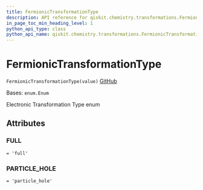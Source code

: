 ```yaml
---
title: FermionicTransformationType
description: API reference for qiskit.chemistry.transformations.FermionicTransformationType
in_page_toc_min_heading_level: 1
python_api_type: class
python_api_name: qiskit.chemistry.transformations.FermionicTransformationType
---
```


# FermionicTransformationType

<span id="qiskit.chemistry.transformations.FermionicTransformationType" />

`FermionicTransformationType(value)` [GitHub](https://github.com/qiskit-community/qiskit-aqua/tree/stable/0.9/qiskit/chemistry/transformations/fermionic_transformation.py "view source code")

Bases: `enum.Enum`

Electronic Transformation Type enum

## Attributes

<span id="qiskit.chemistry.transformations.FermionicTransformationType.FULL" />

### FULL

`= 'full'`

<span id="qiskit.chemistry.transformations.FermionicTransformationType.PARTICLE_HOLE" />

### PARTICLE\_HOLE

`= 'particle_hole'`

